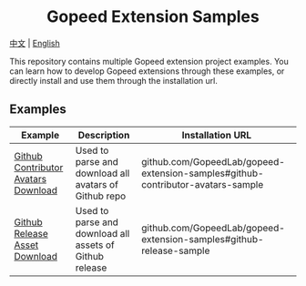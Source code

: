 <h1 align="center">
Gopeed Extension Samples
</h1>

[中文](/README_zh-CN.md) | [English](/README.md)

This repository contains multiple Gopeed extension project examples. You can learn how to develop Gopeed extensions through these examples, or directly install and use them through the installation url.

## Examples

| Example                                                                             | Description                                             | Installation URL                                                                |
| ----------------------------------------------------------------------------------- | ------------------------------------------------------- | ------------------------------------------------------------------------------- |
| [Github Contributor Avatars Download](/github-contributor-avatars-sample/README.md) | Used to parse and download all avatars of Github repo   | github.com/GopeedLab/gopeed-extension-samples#github-contributor-avatars-sample |
| [Github Release Asset Download](/github-release-sample/README.md)                   | Used to parse and download all assets of Github release | github.com/GopeedLab/gopeed-extension-samples#github-release-sample             |

